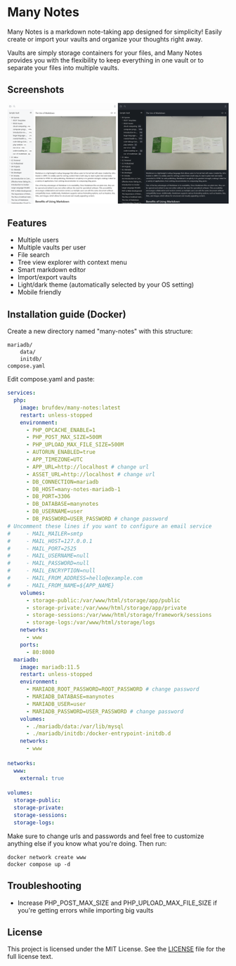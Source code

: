 # Many Notes

Many Notes is a markdown note-taking app designed for simplicity! Easily create or import your vaults and organize your thoughts right away.

Vaults are simply storage containers for your files, and Many Notes provides you with the flexibility to keep everything in one vault or to separate your files into multiple vaults.

## Screenshots

![Screenshot](.github/screenshots/light-dark-themes.png?raw=true)

## Features

- Multiple users
- Multiple vaults per user
- File search
- Tree view explorer with context menu
- Smart markdown editor
- Import/export vaults
- Light/dark theme (automatically selected by your OS setting)
- Mobile friendly

## Installation guide (Docker)

Create a new directory named "many-notes" with this structure:

```
mariadb/
	data/
	initdb/
compose.yaml
```

Edit compose.yaml and paste:

```yaml
services:
  php:
    image: brufdev/many-notes:latest
    restart: unless-stopped
    environment:
      - PHP_OPCACHE_ENABLE=1
      - PHP_POST_MAX_SIZE=500M
      - PHP_UPLOAD_MAX_FILE_SIZE=500M
      - AUTORUN_ENABLED=true
      - APP_TIMEZONE=UTC
      - APP_URL=http://localhost # change url
      - ASSET_URL=http://localhost # change url
      - DB_CONNECTION=mariadb
      - DB_HOST=many-notes-mariadb-1
      - DB_PORT=3306
      - DB_DATABASE=manynotes
      - DB_USERNAME=user
      - DB_PASSWORD=USER_PASSWORD # change password
# Uncomment these lines if you want to configure an email service
#     - MAIL_MAILER=smtp
#     - MAIL_HOST=127.0.0.1
#     - MAIL_PORT=2525
#     - MAIL_USERNAME=null
#     - MAIL_PASSWORD=null
#     - MAIL_ENCRYPTION=null
#     - MAIL_FROM_ADDRESS=hello@example.com
#     - MAIL_FROM_NAME=${APP_NAME}
    volumes:
      - storage-public:/var/www/html/storage/app/public
      - storage-private:/var/www/html/storage/app/private
      - storage-sessions:/var/www/html/storage/framework/sessions
      - storage-logs:/var/www/html/storage/logs
    networks:
      - www
    ports:
      - 80:8080
  mariadb:
    image: mariadb:11.5
    restart: unless-stopped
    environment:
      - MARIADB_ROOT_PASSWORD=ROOT_PASSWORD # change password
      - MARIADB_DATABASE=manynotes
      - MARIADB_USER=user
      - MARIADB_PASSWORD=USER_PASSWORD # change password
    volumes:
      - ./mariadb/data:/var/lib/mysql
      - ./mariadb/initdb:/docker-entrypoint-initdb.d
    networks:
      - www

networks:
  www:
    external: true

volumes:
  storage-public:
  storage-private:
  storage-sessions:
  storage-logs:
```

Make sure to change urls and passwords and feel free to customize anything else if you know what you're doing. Then run:

```shell
docker network create www
docker compose up -d
```

## Troubleshooting

- Increase PHP_POST_MAX_SIZE and PHP_UPLOAD_MAX_FILE_SIZE if you're getting errors while importing big vaults  

## License

This project is licensed under the MIT License. See the [LICENSE](LICENSE) file for the full license text.
